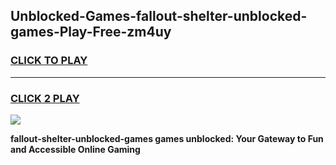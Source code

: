 
## Unblocked-Games-fallout-shelter-unblocked-games-Play-Free-zm4uy
<h3>
<a href="https://premium76.site?title=fallout-shelter-unblocked-games&ref=23A">CLICK TO PLAY</a></h3>
<hr>

<h3>
<a href="https://premium76.site?title=fallout-shelter-unblocked-games&ref=23A">CLICK 2 PLAY</a>
  
</h3>

<a href="https://premium76.site?title=fallout-shelter-unblocked-games&ref=23A"><img src="https://clearcache.store/games.png"></a>


**fallout-shelter-unblocked-games games unblocked: Your Gateway to Fun and Accessible Online Gaming**
